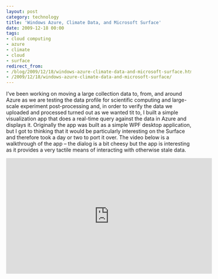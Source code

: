 ```yaml
---
layout: post
category: technology
title: 'Windows Azure, Climate Data, and Microsoft Surface'
date: 2009-12-18 00:00
tags:
- cloud computing
- azure
- climate
- cloud
- surface
redirect_from:
- /blog/2009/12/18/windows-azure-climate-data-and-microsoft-surface.html
- /2009/12/18/windows-azure-climate-data-and-microsoft-surface/
---
```

I’ve been working on moving a large collection data to, from, and around Azure 
as we are testing the data profile for scientific computing and large-scale 
experiment post-processing and, in order to verify the data we uploaded and 
processed turned out as we wanted tit to, I built a simple visualization app 
that does a real-time query against the data in Azure and displays it. 
Originally the app was built as a simple WPF desktop application, but I got to 
thinking that it would be particularly interesting on the Surface and therefore 
took a day or two to port it over. The video below is a walkthrough of the 
app – the dialog is a bit cheesy but the app is interesting as it provides a 
very tactile means of interacting with otherwise stale data.

<div class="embed-container">
    <iframe width="560" height="315" src="https://www.youtube.com/embed/bkUmhDP-MBI" frameborder="0" allowfullscreen></iframe>
</div>